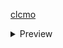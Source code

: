 [clcmo](https://github.com/clcmo)
<details>
    <summary>Preview</summary>
    <img src="EXAMPLES/clcmo.png">
</details>
